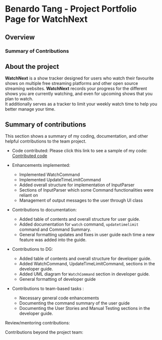 # Benardo Tang - Project Portfolio Page for WatchNext

## Overview


### Summary of Contributions


## About the project
**WatchNext** is a show tracker designed for users who watch their favourite shows on multiple free streaming platforms and other open source streaming websites.
**WatchNext** records your progress for the different shows you are currently watching, and even for upcoming shows that you plan to watch.
<br>It additionally serves as a tracker to limit your weekly watch time to help you better manage your time.

## Summary of contributions
This section shows a summary of my coding, documentation, and other helpful contributions to the team project.

* Code contributed: Please click this link to see a sample of my code: [Contributed code](https://nus-cs2113-ay2021s1.github.io/tp-dashboard/#breakdown=true&search=&sort=groupTitle&sortWithin=title&since=2020-09-27&timeframe=commit&mergegroup=&groupSelect=groupByRepos&checkedFileTypes=docs~functional-code~test-code~other&tabOpen=true&tabType=authorship&zFR=false&tabAuthor=BenardoTang&tabRepo=AY2021S1-CS2113T-W12-3%2Ftp%5Bmaster%5D&authorshipIsMergeGroup=false&authorshipFileTypes=docs~functional-code~test-code)

* Enhancements implemented:
    * Implemented WatchCommand
    * Implemented UpdateTimeLimitCommand
    * Added overall structure for implementation of InputParser
    * Sections of InputParser which some Command functionalities were reliant on
    * Management of output messages to the user through UI class 

* Contributions to documentation:
    * Added table of contents and overall structure for user guide.
    * Added documentation for `watch` command, `updatetimelimit` command and Command Summary.
    * General formatting updates and fixes in user guide each time a new feature was added into the guide.

* Contributions to DG:
    * Added table of contents and overall structure for developer guide.
    * Added WatchCommand, UpdateTimeLimitCommand, sections in the developer guide.
    * Added UML diagram for `WatchCommand` section in developer guide.
    * General formatting of developer guide

* Contributions to team-based tasks :
    *  Necessary general code enhancements
    *  Documenting the command summary of the user guide
    *  Documenting the User Stories and Manual Testing sections in the developer guide.

Review/mentoring contributions:

Contributions beyond the project team:




